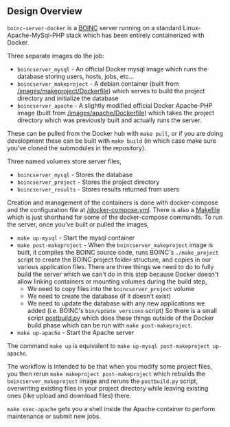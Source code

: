 Design Overview
---------------

`boinc-server-docker` is a [BOINC](https://github.com/BOINC/boinc) server running on a standard Linux-Apache-MySql-PHP stack which has been entirely containerized with Docker. 



Three separate images do the job:

* `boincserver_mysql` - An official Docker mysql image which runs the database storing users, hosts, jobs, etc...
* `boincserver_makeproject` - A debian container (built from [/images/makeproject/Dockerfile](/images/makeproject/Dockerfile)) which serves to build the project directory and initialize the database
* `boincserver_apache` - A slightly modified official Docker Apache-PHP image (built from [/images/apache/Dockerfile](/images/apache/Dockerfile)) which takes the project directory which was previously built and actually runs the server. 

These can be pulled from the Docker hub with `make pull`, or if you are doing development these can be built with `make build` (in which case make sure you've cloned the submodules in the repository).

Three named volumes store server files, 

* `boincserver_mysql` - Stores the database
* `boincserver_project` - Stores the project directory
* `boincserver_results` - Stores results returned from users

Creation and management of the containers is done with docker-compose and the configuration file at [/docker-compose.yml](/docker-compose.yml). There is also a [Makefile](/Makefile) which is just shorthand for some of the docker-compose commands. To run the server, once you've built or pulled the images, 

* `make up-mysql` - Start the mysql container
* `make post-makeproject` - When the `boincserver_makeproject` image is built, it compiles the BOINC source code, runs BOINC's `./make_project` script to create the BOINC project folder structure, and copies in our various application files. There are three things we need to do to fully build the server which we can't do in this step because Docker doesn't allow linking containers or mounting volumes during the build step,
    * We need to copy files into the `boincserver_project` volume
    * We need to create the database (if it doesn't exist)
    * We need to update the database with any new applications we added (i.e. BOINC's `bin/update_versions` script) So there is a small script [postbuild.py](/images/makeproject/postbuild.py) which does these things outside of the Docker build phase which can be run with `make post-makeproject`.
* `make up-apache` - Start the Apache server 

The command `make up` is equivalent to `make up-mysql post-makeproject up-apache`. 

The workflow is intended to be that when you modify some project files, you then rerun `make makeproject post-makeproject` which rebuilds the `boincserver_makeproject` image and reruns the `postbuild.py` script, overwriting existing files in your project directory while leaving existing ones (like upload and download files) there. 

`make exec-apache` gets you a shell inside the Apache container to perform maintenance or submit new jobs. 


